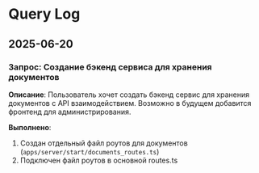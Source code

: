 # Query Log

## 2025-06-20

### Запрос: Создание бэкенд сервиса для хранения документов
**Описание**: Пользователь хочет создать бэкенд сервис для хранения документов с API взаимодействием. Возможно в будущем добавится фронтенд для администрирования.

**Выполнено**:
1. Создан отдельный файл роутов для документов (`apps/server/start/documents_routes.ts`)
2. Подключен файл роутов в основной routes.ts